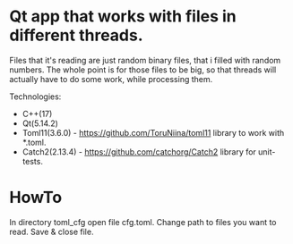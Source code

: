 # Qt app that works with files in different threads.

Files that it's reading are just random binary files, that i filled with random numbers. 
The whole point is for those files to be big, so that threads will actually have to do some work, while processing them. 

Technologies:
  - C++(17)
  - Qt(5.14.2)
  - Toml11(3.6.0) - https://github.com/ToruNiina/toml11 library to work with *.toml. 
  - Catch2(2.13.4) - https://github.com/catchorg/Catch2 library for unit-tests.

# HowTo
In directory toml_cfg open file cfg.toml. 
Change path to files you want to read.
Save & close file. 
